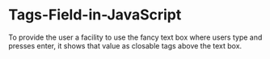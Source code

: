 # Tags-Field-in-JavaScript
To provide the user a facility to use the fancy text box where users type and presses enter, it shows that value as closable tags above the text box.
